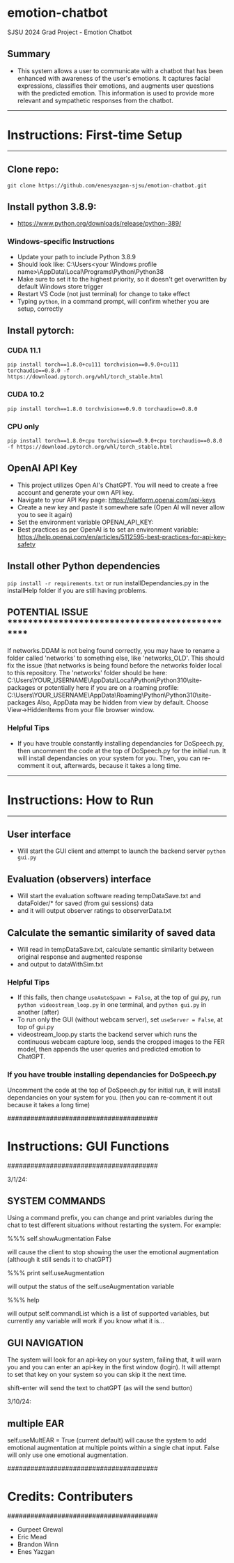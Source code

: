 # emotion-chatbot
SJSU 2024 Grad Project - Emotion Chatbot

## Summary
- This system allows a user to communicate with a chatbot that has been enhanced with awareness of the user's emotions. It captures facial expressions, classifies their emotions, and augments user questions with the predicted emotion. This information is used to provide more relevant and sympathetic responses from the chatbot.

************************************
# **Instructions: First-time Setup**
************************************

## Clone repo:
`git clone https://github.com/enesyazgan-sjsu/emotion-chatbot.git`

## Install python 3.8.9: 
- https://www.python.org/downloads/release/python-389/

### Windows-specific Instructions
- Update your path to include Python 3.8.9
- Should look like: C:\Users\<your Windows profile name>\AppData\Local\Programs\Python\Python38
- Make sure to set it to the highest priority, so it doesn't get overwritten by default Windows store trigger
- Restart VS Code (not just terminal) for change to take effect
- Typing `python`, in a command prompt, will confirm whether you are setup, correctly

## Install pytorch:

### CUDA 11.1
`pip install torch==1.8.0+cu111 torchvision==0.9.0+cu111 torchaudio==0.8.0 -f https://download.pytorch.org/whl/torch_stable.html`

### CUDA 10.2
`pip install torch==1.8.0 torchvision==0.9.0 torchaudio==0.8.0`

### CPU only
`pip install torch==1.8.0+cpu torchvision==0.9.0+cpu torchaudio==0.8.0 -f https://download.pytorch.org/whl/torch_stable.html`

## OpenAI API Key
- This project utilizes Open AI's ChatGPT. You will need to create a free account and generate your own API key.
- Navigate to your API Key page: https://platform.openai.com/api-keys
- Create a new key and paste it somewhere safe (Open AI will never allow you to see it again)
- Set the environment variable OPENAI_API_KEY: <your API key>
- Best practices as per OpenAI is to set an environment variable: https://help.openai.com/en/articles/5112595-best-practices-for-api-key-safety

## Install other Python dependencies
`pip install -r requirements.txt`
or run installDependancies.py in the installHelp folder if you are still having problems.

## POTENTIAL ISSUE **********************************************
If networks.DDAM is not being found correctly, you may have to rename a folder called 'networks' to something else, like 'networks_OLD'. 
This should fix the issue (that networks is being found before the networks folder local to this repository.
The 'networks' folder should be here:
    C:\Users\YOUR_USERNAME\AppData\Local\Python\Python310\site-packages
          or potentially here if you are on a roaming profile:
    C:\Users\YOUR_USERNAME\AppData\Roaming\Python\Python310\site-packages
Also, AppData may be hidden from view by default. Choose View->HiddenItems from your file browser window.

### Helpful Tips
- If you have trouble constantly installing dependancies for DoSpeech.py, then uncomment the code at the top of DoSpeech.py for the initial run. It will install dependancies on your system for you. Then, you can re-comment it out, afterwards, because it takes a long time.

**************************
# **Instructions: How to Run**
**************************

## User interface
- Will start the GUI client and attempt to launch the backend server
`python gui.py`

## Evaluation (observers) interface
- Will start the evaluation software reading tempDataSave.txt and dataFolder/* for saved (from gui sessions) data
- and it will output observer ratings to observerData.txt

## Calculate the semantic similarity of saved data
- Will read in tempDataSave.txt, calculate semantic similarity between original response and augmented response
- and output to dataWithSim.txt
### Helpful Tips
- If this fails, then change `useAutoSpawn = False`, at the top of gui.py, run `python videostream_loop.py` in one terminal, and `python gui.py` in another (after)
- To run only the GUI (without webcam server), set `useServer = False`, at top of gui.py
- videostream_loop.py starts the backend server which runs the continuous webcam capture loop, sends the cropped images to the FER model, then appends the user queries and predicted emotion to ChatGPT.

### If you have trouble installing dependancies for DoSpeech.py ###
Uncomment the code at the top of DoSpeech.py for initial run, it will 
install dependancies on your system for you. (then you can re-comment it out 
because it takes a long time)

#######################################
# **Instructions: GUI Functions**
#######################################

3/1/24:

## **SYSTEM COMMANDS**
Using a command prefix, you can change and print variables during the chat to test different situations without restarting the system. For example:

%%% self.showAugmentation False

will cause the client to stop showing the user the emotional augmentation (although it still sends it to chatGPT)

%%% print self.useAugmentation

will output the status of the self.useAugmentation variable

%%% help

will output self.commandList which is a list of supported variables, but currently any variable will work if you know what it is...

## **GUI NAVIGATION**

The system will look for an api-key on your system, failing that, it will warn you and you can enter an api-key in the first window (login). It will attempt to set that key on your system so you can skip it the next time.

shift-enter will send the text to chatGPT (as will the send button)

3/10/24:

## **multiple EAR**
self.useMultEAR = True (current default) will cause the system to add emotional augmentation at multiple points within a single chat input. False will only use one emotional augmentation.

#######################################
# **Credits: Contributers**
#######################################
- Gurpeet Grewal
- Eric Mead
- Brandon Winn
- Enes Yazgan
